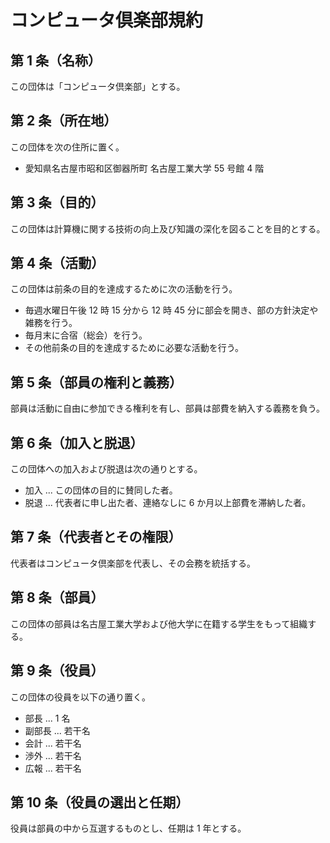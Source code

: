 # コンピュータ倶楽部規約

## 第 1 条（名称）

この団体は「コンピュータ倶楽部」とする。

## 第 2 条（所在地）

この団体を次の住所に置く。

- 愛知県名古屋市昭和区御器所町 名古屋工業大学 55 号館 4 階

## 第 3 条（目的）

この団体は計算機に関する技術の向上及び知識の深化を図ることを目的とする。

## 第 4 条（活動）

この団体は前条の目的を達成するために次の活動を行う。

- 毎週水曜日午後 12 時 15 分から 12 時 45 分に部会を開き、部の方針決定や雑務を行う。
- 毎月末に合宿（総会）を行う。
- その他前条の目的を達成するために必要な活動を行う。

## 第 5 条（部員の権利と義務）

部員は活動に自由に参加できる権利を有し、部員は部費を納入する義務を負う。

## 第 6 条（加入と脱退）

この団体への加入および脱退は次の通りとする。

- 加入 ... この団体の目的に賛同した者。
- 脱退 ... 代表者に申し出た者、連絡なしに 6 か月以上部費を滞納した者。

## 第 7 条（代表者とその権限）

代表者はコンピュータ倶楽部を代表し、その会務を統括する。

## 第 8 条（部員）

この団体の部員は名古屋工業大学および他大学に在籍する学生をもって組織する。

## 第 9 条（役員）

この団体の役員を以下の通り置く。

- 部長 ... 1 名
- 副部長 ... 若干名
- 会計 ... 若干名
- 渉外 ... 若干名
- 広報 ... 若干名

## 第 10 条（役員の選出と任期）

役員は部員の中から互選するものとし、任期は 1 年とする。
